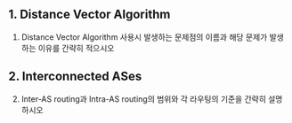## 1. Distance Vector Algorithm
1. Distance Vector Algorithm 사용시 발생하는 문제점의 이름과 해당 문제가 발생하는 이유를 간략히 적으시오

## 2. Interconnected ASes
2. Inter-AS routing과 Intra-AS routing의 범위와 각 라우팅의 기준을 간략히 설명하시오